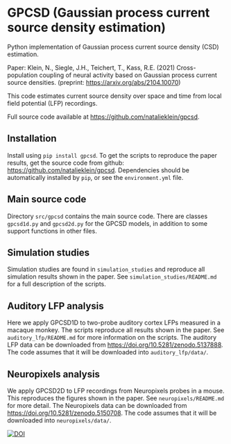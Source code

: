 # GPCSD (Gaussian process current source density estimation)

Python implementation of Gaussian process current source density (CSD) estimation.

Paper: Klein, N., Siegle, J.H., Teichert, T., Kass, R.E. (2021) Cross-population coupling of neural activity based on Gaussian process current source densities. (preprint: https://arxiv.org/abs/2104.10070)

This code estimates current source density over space and time from local field potential (LFP) recordings.

Full source code available at https://github.com/natalieklein/gpcsd.

## Installation
Install using `pip install gpcsd`. 
To get the scripts to reproduce the paper results, get the source code from github: https://github.com/natalieklein/gpcsd.
Dependencies should be automatically installed by `pip`, or see the `environment.yml` file.

## Main source code
Directory `src/gpcsd` contains the main source code. There are classes `gpcsd1d.py` and `gpcsd2d.py` for the GPCSD models, in addition to some support functions in other files.

## Simulation studies
Simulation studies are found in `simulation_studies` and reproduce all simulation results shown in the paper. See `simulation_studies/README.md` for a full description of the scripts.

## Auditory LFP analysis
Here we apply GPCSD1D to two-probe auditory cortex LFPs measured in a macaque monkey. The scripts reproduce all results shown in the paper. See `auditory_lfp/README.md` for more information on the scripts.
The auditory LFP data can be downloaded from https://doi.org/10.5281/zenodo.5137888. 
The code assumes that it will be downloaded into `auditory_lfp/data/`. 

## Neuropixels analysis
We apply GPCSD2D to LFP recordings from Neuropixels probes in a mouse. This reproduces the figures shown in the paper. See `neuropixels/README.md` for more detail.
The Neuropixels data can be downloaded from https://doi.org/10.5281/zenodo.5150708.
The code assumes that it will be downloaded into `neuropixels/data/`.

[![DOI](https://zenodo.org/badge/DOI/10.5281/zenodo.5154196.svg)](https://doi.org/10.5281/zenodo.5154196)




